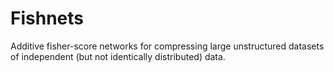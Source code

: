 # Fishnets

Additive fisher-score networks for compressing large unstructured datasets of independent (but not identically distributed) data.
